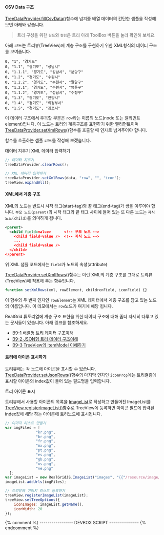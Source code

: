 
#### CSV Data 구조

[TreeDataProvider.fillCsvData()](http://help.realgrid.com/api/TreeDataProvider/fillCsvData/)함수에 넘겨줄 배열 데이터의 간단한 샘플을 작성해 보면 아래와 같습니다.

> 트리 구성을 위한 `필드`와 `컬럼`은 트리 아래 ToolBox 버튼을 눌러 확인해 보세요.

아래 코드는 트리뷰(TreeView)에 계층 구조를 구현하기 위한 XML형식의 데이터 구조를 보여줍니다.

```text
0, "1", "경기도"
0, "1.1", "경기도", "성남시"
0, "1.1.1", "경기도", "성남시", "분당구"
0, "1.2", "경기도", "수원시"
0, "1.2.2", "경기도", "수원시", "팔달구"
0, "1.2.1", "경기도", "수원시", "영통구"
0, "1.1.2", "경기도", "성남시", "수정구"
0, "1.3", "경기도", "안양시"
0, "1.4", "경기도", "의정부시"
0, "1.5", "경기도", "김포시"
```

이 데이터 구조에서 주목할 부분은 `row`라는 이름의 노드(node 또는 엘리먼트 element)입니다.
이 노드는 트리의 계층구조를 표현하기 위한 엘리먼트이며
[TreeDataProvider.setXmlRows()](http://help.realgrid.com/api/TreeDataProvider/setXmlRows/)함수를 호출할 때 인자로 넘겨주어야 합니다.

함수를 호출하는 샘플 코드를 작성해 보겠습니다.

<a class="btn primary small round lowercase" id="clearRows">데이터 지우기</a>
<a class="btn primary small round lowercase" id="setXmlRows">XML 데이터 입력하기</a>

```js
// 데이터 지우기
treeDataProvider.clearRows();

// XML 데이터 입력하기
treeDataProvider.setXmlRows(data, "row", "", "icon");
treeView.expandAll();
```

#### XML에서 계층 구조

XML의 노드는 반드시 시작 태그(start-tag)와 끝 태그(end-tag)가 쌍을 이루어야 합니다.
`부모 노드(parent)`의 시작 태그와 끝 태그 사이에 들어 있는 또 다른 노드는 `자식 노드(child)`를 의미하게 됩니다.

```xml
<parent>
  <child field=value>      <!-- 부모 노드 -->
    <child field=value />  <!-- 자식 노드 -->
    ...
    <child field=value />
  </child>
</parent>
```

위 XML 샘플 코드에서는 `field`가 노드의 속성(attribute)

[TreeDataProvider.setXmlRows()](http://help.realgrid.com/api/TreeDataProvider/setXmlRows/)함수는
이런 XML의 계층 구조를 그대로 트리뷰(TreeView)에 적용해 주는 함수입니다.

```js
function setXmlRows(xml, rowElement, childrenField, iconField) {}
```

이 함수의 두 번째 인자인 `rowElement`는 XML 데이터에서 계층 구조를 담고 있는 노드의 이름입니다.
이 데모에서는 `row`노드가 여기에 해당 됩니다.

RealGrid 튜토리얼에 계층 구조 표현을 위한 데이터 구조에 대해 좀더 자세히 다루고 있는 문서들이 있습니다. 아래 링크를 참조하세요.

  - [B9-1 배열형 트리 데이터 구조이해](http://help.realgrid.com/tutorial/b9-1/)
  - [B9-2 JSON형 트리 데이터 구조이해](http://help.realgrid.com/tutorial/b9-2/)
  - [B9-3 TreeView의 ItemModel 이해하기](http://help.realgrid.com/tutorial/b9-3/)

#### 트리에 아이콘 표시하기

트리뷰에는 각 노드에 아이콘을 표시할 수 있습니다.
[TreeDataProvider.setJsonRows()](http://help.realgrid.com/api/TreeDtaProvider/setJsonRows/)함수의 마지막 인자인 `iconProp`에는
트리컬럼에 표시할 아이콘의 index값이 들어 있는 필드명을 입력합니다.

<a class="btn primary small round lowercase" id="setIcons">트리 아이콘 표시</a>

트리뷰에서 사용할 아이콘의 목록을 [ImageList](http://help.realgrid.com/api/features/Image%20List/)로 작성하고 만들어진 ImageList를
[TreeView.registerImageList()](http://help.realgrid.com/api/GridView/registerImageList/)함수로 TreeView에 등록하면 아이콘 필드에 입력된 index값에 해당 하는 아이콘에 트리노드에 표시됩니다.

```js
// 이미지 리스트 만들기
var imgFiles = [
              "kr.png",
              "br.png",
              "fr.png",
              "mx.png",
              "pt.png",
              "es.png",
              "gb.png",
              "us.png",
              "ve.png"
  ];
var imageList = new RealGridJS.ImageList("images", "{{"/resource/image/smallflag/" | prepend: site.baseurl}}");
imageList.addUrls(imgFiles);

// 트리뷰에 이미지 리스트 등록하기
treeView.registerImageList(imageList);
treeView.setTreeOptions({
    iconImages: imageList.getName(),
    iconWidth: 20
});
```

{% comment %} ----------------- DEVBOX SCRIPT --------------- {% endcomment %}
<script>
var data =
  "<rows>"+
  "  <row icon='0' do='경기도'>"+
  "    <row icon='0' do='경기도' si='성남시'>"+
  "      <row icon='0' do='경기도' si='성남시' gu='분당구' />"+
  "      <row icon='0' do='경기도' si='성남시' gu='수정구'/>"+
  "    </row>"+
  "    <row icon='0' do='경기도' si='수원시'>"+
  "      <row icon='0' do='경기도' si='수원시' gu='팔달구' />"+
  "      <row icon='0' do='경기도' si='수원시' gu='영통구' />"+
  "    </row>"+
  "    <row icon='0' do='경기도' si='안양시' />"+
  "    <row icon='0' do='경기도' si='의정부시' />"+
  "    <row icon='0' do='경기도' si='김포시' />"+
  "  </row>"+
  "</rows>";

$('#setXmlRows').click(function() {
  treeDataProvider.setXmlRows(data, "row", "", "icon");
  treeView.expandAll();
});

$('#clearRows').click(function() {
  treeDataProvider.clearRows();
});

$('#setIcons').click(function() {
  var imgFiles = [
                "kr.png",
                "br.png",
                "fr.png",
                "mx.png",
                "pt.png",
                "es.png",
                "gb.png",
                "us.png",
                "ve.png"
    ];
  var imageList = new RealGridJS.ImageList("images", "{{"/resource/image/smallflag/" | prepend: site.baseurl}}");
  imageList.addUrls(imgFiles);

  treeView.registerImageList(imageList);

  treeView.setTreeOptions({
      iconImages: imageList.getName(),
      iconWidth: 20
  });
})
</script>
